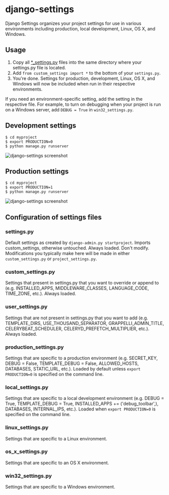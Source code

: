 django-settings
===============

Django Settings organizes your project settings for use in various environments including production, local development, Linux, OS X, and Windows.

## Usage

1. Copy all [*_settings.py](https://github.com/django-settings/django-settings/tree/master/myproject/myproject) files into the same directory where your settings.py file is located.
2. Add `from custom_settings import *` to the bottom of your `settings.py`.
3. You're done. Settings for production, development, Linux, OS X, and Windows will now be included when run in their respective environments.

If you need an environment-specific setting, add the setting in the respective file. For example, to turn on debugging when your project is run on a Windows server, add `DEBUG = True` in `win32_settings.py`.

## Development settings

    $ cd myproject
    $ export PRODUCTION=0
    $ python manage.py runserver
![django-settings screenshot](https://raw.github.com/django-settings/django-settings/master/screenshot/development-settings.png "")

## Production settings

    $ cd myproject
    $ export PRODUCTION=1
    $ python manage.py runserver

![django-settings screenshot](https://raw.github.com/django-settings/django-settings/master/screenshot/production-settings.png "")

## Configuration of settings files

### settings.py
Default settings as created by `django-admin.py startproject`. Imports custom_settings, otherwise untouched. Always loaded. Don't modify. Modifications you typically make here will be made in either `custom_settings.py` or `project_settings.py`.

### custom_settings.py
Settings that present in settings.py that you want to override or append to (e.g. INSTALLED_APPS, MIDDLEWARE_CLASSES, LANGUAGE_CODE, TIME_ZONE, etc.). Always loaded.

### user_settings.py
Settings that are not present in settings.py that you want to add (e.g. TEMPLATE_DIRS, USE_THOUSAND_SEPARATOR, GRAPPELLI_ADMIN_TITLE, CELERYBEAT_SCHEDULER, CELERYD_PREFETCH_MULTIPLIER, etc.). Always loaded.

### production_settings.py
Settings that are specific to a production environment (e.g. SECRET_KEY, DEBUG = False, TEMPLATE_DEBUG = False, ALLOWED_HOSTS, DATABASES, STATIC_URL, etc.). Loaded by default unless `export PRODUCTION=0` is specified on the command line.

### local_settings.py
Settings that are specific to a local development environment (e.g. DEBUG = True, TEMPLATE_DEBUG = True, INSTALLED_APPS += ('debug_toolbar',), DATABASES, INTERNAL_IPS, etc.). Loaded when `export PRODUCTION=0` is specified on the command line.

### linux_settings.py
Settings that are specific to a Linux environment.

### os_x_settings.py
Settings that are specific to an OS X environment.

### win32_settings.py
Settings that are specific to a Windows environment.
